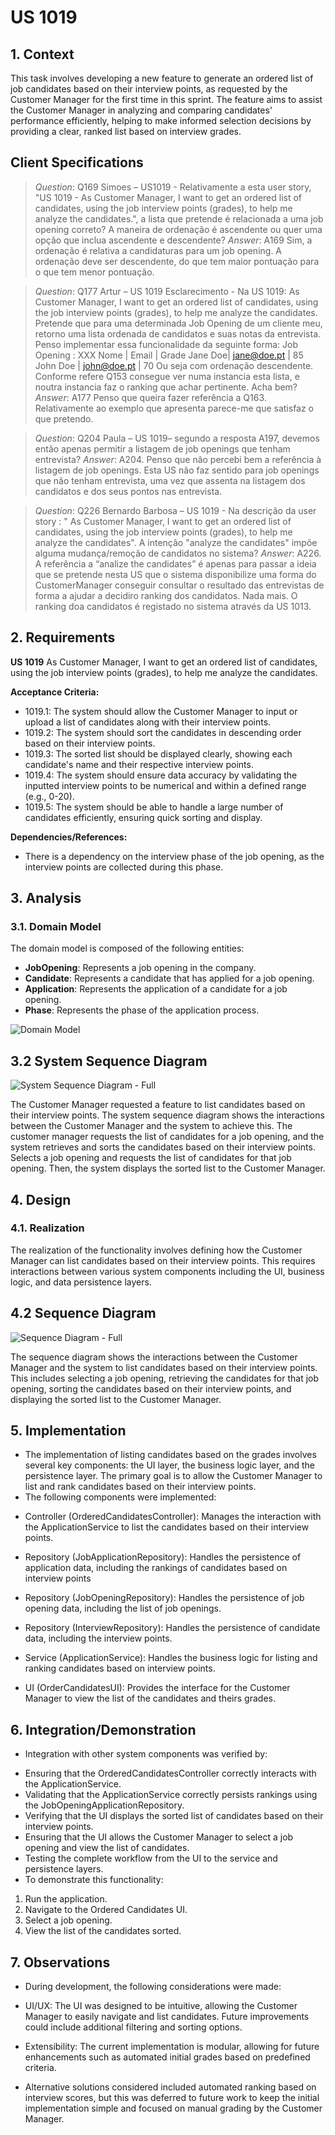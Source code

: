 # US 1019

## 1. Context

This task involves developing a new feature to generate an ordered list of job candidates based on their interview points,
as requested by the Customer Manager for the first time in this sprint. 
The feature aims to assist the Customer Manager in analyzing and comparing candidates' performance efficiently, 
helping to make informed selection decisions by providing a clear, ranked list based on interview grades.


## Client Specifications

> *Question*: Q169 Simoes – US1019 - Relativamente a esta user story, "US 1019 - As
>Customer Manager, I want to get an ordered list of candidates, using the job
>interview points (grades), to help me analyze the candidates.", a lista que
>pretende é relacionada a uma job opening correto? A maneira de ordenação é
>ascendente ou quer uma opção que inclua ascendente e descendente?
> *Answer*: A169 Sim, a ordenação é relativa a candidaturas para um job opening. A ordenação deve
>ser descendente, do que tem maior pontuação para o que tem menor pontuação.

> *Question*: Q177 Artur – US 1019 Esclarecimento - Na US 1019: As Customer Manager, I
>want to get an ordered list of candidates, using the job interview points
>(grades), to help me analyze the candidates. Pretende que para uma
>determinada Job Opening de um cliente meu, retorno uma lista ordenada de
>candidatos e suas notas da entrevista. Penso implementar essa funcionalidade
>da seguinte forma:
>Job Opening : XXX
>Nome | Email | Grade
>Jane Doe| jane@doe.pt | 85
>John Doe | john@doe.pt | 70
>Ou seja com ordenação descendente.
>Conforme refere Q153 consegue ver numa instancia esta lista, e noutra instancia faz o
>ranking que achar pertinente.
>Acha bem?
> *Answer*: A177 Penso que queira fazer referência a Q163. Relativamente ao exemplo que apresenta
>parece-me que satisfaz o que pretendo.

> *Question*: Q204 Paula – US 1019– segundo a resposta A197, devemos então apenas
>permitir a listagem de job openings que tenham entrevista?
> *Answer*: A204. Penso que não percebi bem a referência à listagem de job openings. Esta US não faz
>sentido para job openings que não tenham entrevista, uma vez que assenta na listagem
>dos candidatos e dos seus pontos nas entrevista.

> *Question*: Q226 Bernardo Barbosa – US 1019 - Na descrição da user story : " As
>Customer Manager, I want to get an ordered list of candidates, using the job
>interview points (grades), to help me analyze the candidates". A intenção
>"analyze the candidates" impõe alguma mudança/remoção de candidatos no
>sistema?
> *Answer*: A226. A referência a “analize the candidates” é apenas para passar a ideia que se
>pretende nesta US que o sistema disponibilize uma forma do CustomerManager conseguir
>consultar o resultado das entrevistas de forma a ajudar a decidiro ranking dos candidatos.
>Nada mais. O ranking doa candidatos é registado no sistema através da US 1013.

## 2. Requirements

**US 1019**  As Customer Manager, I want to get an ordered list of candidates, using the job
interview points (grades), to help me analyze the candidates.

**Acceptance Criteria:**

- 1019.1: The system should allow the Customer Manager to input or upload a list of candidates along with their interview points.
- 1019.2: The system should sort the candidates in descending order based on their interview points.
- 1019.3: The sorted list should be displayed clearly, showing each candidate's name and their respective interview points.
- 1019.4: The system should ensure data accuracy by validating the inputted interview points to be numerical and within a defined range (e.g., 0-20).
- 1019.5: The system should be able to handle a large number of candidates efficiently, ensuring quick sorting and display.

**Dependencies/References:**

- There is a dependency on the interview phase of the job opening, as the interview points are collected during this phase.


## 3. Analysis

### 3.1. Domain Model

The domain model is composed of the following entities:

- **JobOpening**: Represents a job opening in the company.
- **Candidate**: Represents a candidate that has applied for a job opening.
- **Application**: Represents the application of a candidate for a job opening.
- **Phase**: Represents the phase of the application process.

![Domain Model](C:\Users\gonca\IdeaProjects\sem4pi-23-24-2dh3\docs\sprintC\1013\svg\1013-domain-model.svg)

## 3.2 System Sequence Diagram

![System Sequence Diagram - Full](C:\Users\gonca\IdeaProjects\sem4pi-23-24-2dh3\docs\sprintC\1013\svg\1013-system-sequence-diagram-System_Sequence_Diagram__SSD____Rank_Candidates_for_a_Job_Opening.png)

The Customer Manager requested a feature to list candidates based on their interview points.
The system sequence diagram shows the interactions between the Customer Manager and the system to achieve this.
The customer manager requests the list of candidates for a job opening, and the system retrieves and sorts the candidates based on their interview points.
Selects a job opening and requests the list of candidates for that job opening.
Then, the system displays the sorted list to the Customer Manager.


## 4. Design

### 4.1. Realization

The realization of the functionality involves defining how the Customer Manager can list candidates based on their interview points.
This requires interactions between various system components including the UI, business logic, and data persistence layers.

## 4.2 Sequence Diagram

![Sequence Diagram - Full](C:\Users\gonca\IdeaProjects\sem4pi-23-24-2dh3\docs\sprintC\1019\svg\1019-sequence-diagram.png)

The sequence diagram shows the interactions between the Customer Manager and the system to list candidates based on their interview points.
This includes selecting a job opening, retrieving the candidates for that job opening, sorting the candidates based on 
their interview points, and displaying the sorted list to the Customer Manager.

## 5. Implementation

- The implementation of listing candidates based on the grades involves several key components: the UI layer,
  the business logic layer, and the persistence layer.
  The primary goal is to allow the Customer Manager to list and rank candidates based on their interview points.
- The following components were implemented:

* Controller (OrderedCandidatesController): Manages the interaction with the ApplicationService to list the candidates based on their interview points.

* Repository (JobApplicationRepository): Handles the persistence of application data, including the rankings of candidates based on interview points

* Repository (JobOpeningRepository): Handles the persistence of job opening data, including the list of job openings.

* Repository (InterviewRepository): Handles the persistence of candidate data, including the interview points.

* Service (ApplicationService): Handles the business logic for listing and ranking candidates based on interview points.

* UI (OrderCandidatesUI): Provides the interface for the Customer Manager to view the list of the candidates and theirs grades.

## 6. Integration/Demonstration

* Integration with other system components was verified by:

- Ensuring that the OrderedCandidatesController correctly interacts with the ApplicationService.
- Validating that the ApplicationService correctly persists rankings using the JobOpeningApplicationRepository.
- Verifying that the UI displays the sorted list of candidates based on their interview points.
- Ensuring that the UI allows the Customer Manager to select a job opening and view the list of candidates.
- Testing the complete workflow from the UI to the service and persistence layers.
- To demonstrate this functionality:

1) Run the application.
2) Navigate to the Ordered Candidates UI.
3) Select a job opening.
4) View the list of the candidates sorted.

## 7. Observations

* During development, the following considerations were made:

- UI/UX: The UI was designed to be intuitive, allowing the Customer Manager to easily navigate and list candidates.
  Future improvements could include additional filtering and sorting options.

- Extensibility: The current implementation is modular, allowing for future enhancements such as automated initial grades based on predefined criteria.

- Alternative solutions considered included automated ranking based on interview scores,
  but this was deferred to future work to keep the initial implementation simple and focused on manual grading by the Customer Manager.